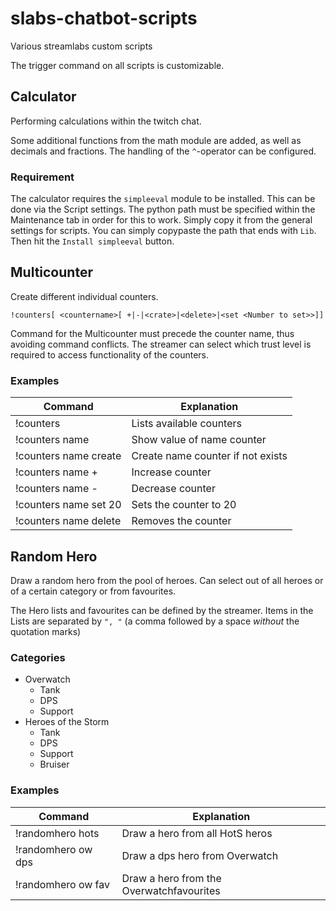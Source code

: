 # slabs-chatbot-scripts
Various streamlabs custom scripts

The trigger command on all scripts is customizable.

## Calculator
Performing calculations within the twitch chat.

Some additional functions from the math module are added, as well as decimals and fractions.
The handling of the `^`-operator can be configured.

### Requirement
The calculator requires the `simpleeval` module to be installed. This can be done
via the Script settings. The python path must be specified within the Maintenance
tab in order for this to work. Simply copy it from the general settings for scripts.
You can simply copypaste the path that ends with `Lib`. Then hit the
`Install simpleeval` button.

## Multicounter
Create different individual counters.

```
!counters[ <countername>[ +|-|<crate>|<delete>|<set <Number to set>>]]
```

Command for the Multicounter must precede the counter name, thus avoiding command conflicts.
The streamer can select which trust level is required to access functionality of the counters.

### Examples

| Command               | Explanation                       |
|-----------------------|-----------------------------------|
| !counters             | Lists available counters          |
| !counters name        | Show value of name counter        |
| !counters name create | Create name counter if not exists |
| !counters name +      | Increase counter                  |
| !counters name -      | Decrease counter                  |
| !counters name set 20 | Sets the counter to 20            |
| !counters name delete | Removes the counter               |

## Random Hero
Draw a random hero from the pool of heroes. Can select out of all heroes or of
a certain category or from favourites.

The Hero lists and favourites can be defined by the streamer.
Items in the Lists are separated by `", "` (a comma followed by a space *without* the quotation marks)

### Categories
- Overwatch
  - Tank
  - DPS
  - Support
- Heroes of the Storm
  - Tank
  - DPS
  - Support
  - Bruiser

### Examples

| Command               | Explanation                               |
|-----------------------|-------------------------------------------|
| !randomhero hots      | Draw a hero from all HotS heros           |
| !randomhero ow dps    | Draw a dps hero from Overwatch            |
| !randomhero ow fav    | Draw a hero from the Overwatchfavourites  |
